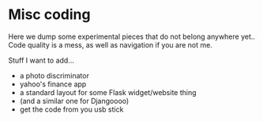 # Misc coding

Here we dump some experimental pieces that do not belong anywhere yet.. Code quality is a mess, as well as navigation
 if you are not me.
 
 
 Stuff I want to add...
 
 * a photo discriminator
 * yahoo's finance app
 * a standard layout for some Flask widget/website thing
 * (and a similar one for Djangoooo)
 * get the code from you usb stick